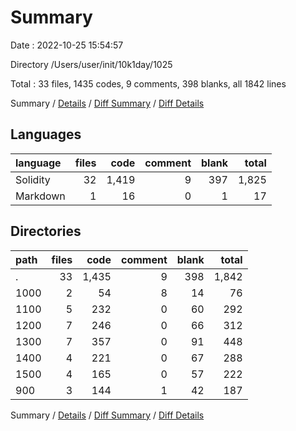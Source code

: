 # Summary

Date : 2022-10-25 15:54:57

Directory /Users/user/init/10k1day/1025

Total : 33 files,  1435 codes, 9 comments, 398 blanks, all 1842 lines

Summary / [Details](details.md) / [Diff Summary](diff.md) / [Diff Details](diff-details.md)

## Languages
| language | files | code | comment | blank | total |
| :--- | ---: | ---: | ---: | ---: | ---: |
| Solidity | 32 | 1,419 | 9 | 397 | 1,825 |
| Markdown | 1 | 16 | 0 | 1 | 17 |

## Directories
| path | files | code | comment | blank | total |
| :--- | ---: | ---: | ---: | ---: | ---: |
| . | 33 | 1,435 | 9 | 398 | 1,842 |
| 1000 | 2 | 54 | 8 | 14 | 76 |
| 1100 | 5 | 232 | 0 | 60 | 292 |
| 1200 | 7 | 246 | 0 | 66 | 312 |
| 1300 | 7 | 357 | 0 | 91 | 448 |
| 1400 | 4 | 221 | 0 | 67 | 288 |
| 1500 | 4 | 165 | 0 | 57 | 222 |
| 900 | 3 | 144 | 1 | 42 | 187 |

Summary / [Details](details.md) / [Diff Summary](diff.md) / [Diff Details](diff-details.md)
